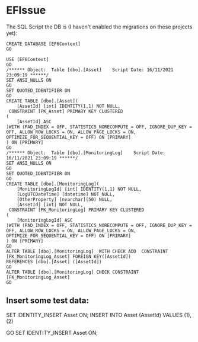 # EFIssue

The SQL Script the DB is (I haven't enabled the migrations on these projects yet):



```
CREATE DATABASE [EF6Context]
GO

USE [EF6Context]
GO
/****** Object:  Table [dbo].[Asset]    Script Date: 16/11/2021 23:09:19 ******/
SET ANSI_NULLS ON
GO
SET QUOTED_IDENTIFIER ON
GO
CREATE TABLE [dbo].[Asset](
	[AssetId] [int] IDENTITY(1,1) NOT NULL,
 CONSTRAINT [PK_Asset] PRIMARY KEY CLUSTERED 
(
	[AssetId] ASC
)WITH (PAD_INDEX = OFF, STATISTICS_NORECOMPUTE = OFF, IGNORE_DUP_KEY = OFF, ALLOW_ROW_LOCKS = ON, ALLOW_PAGE_LOCKS = ON, OPTIMIZE_FOR_SEQUENTIAL_KEY = OFF) ON [PRIMARY]
) ON [PRIMARY]
GO
/****** Object:  Table [dbo].[MonitoringLog]    Script Date: 16/11/2021 23:09:19 ******/
SET ANSI_NULLS ON
GO
SET QUOTED_IDENTIFIER ON
GO
CREATE TABLE [dbo].[MonitoringLog](
	[MonitoringLogId] [int] IDENTITY(1,1) NOT NULL,
	[LogUTCDateTime] [datetime] NOT NULL,
	[OtherProperty] [nvarchar](50) NULL,
	[AssetId] [int] NOT NULL,
 CONSTRAINT [PK_MonitoringLog] PRIMARY KEY CLUSTERED 
(
	[MonitoringLogId] ASC
)WITH (PAD_INDEX = OFF, STATISTICS_NORECOMPUTE = OFF, IGNORE_DUP_KEY = OFF, ALLOW_ROW_LOCKS = ON, ALLOW_PAGE_LOCKS = ON, OPTIMIZE_FOR_SEQUENTIAL_KEY = OFF) ON [PRIMARY]
) ON [PRIMARY]
GO
ALTER TABLE [dbo].[MonitoringLog]  WITH CHECK ADD  CONSTRAINT [FK_MonitoringLog_Asset] FOREIGN KEY([AssetId])
REFERENCES [dbo].[Asset] ([AssetId])
GO
ALTER TABLE [dbo].[MonitoringLog] CHECK CONSTRAINT [FK_MonitoringLog_Asset]
GO

```


## Insert some test data:

SET IDENTITY_INSERT Asset ON;
INSERT INTO Asset	(AssetId)
	VALUES (1), (2)

GO
SET IDENTITY_INSERT Asset ON;



